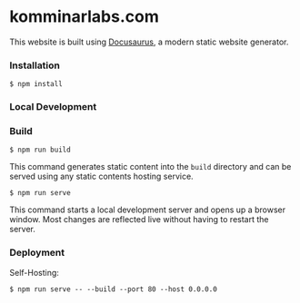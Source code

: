 # komminarlabs.com

This website is built using [Docusaurus](https://docusaurus.io/), a modern static website generator.

### Installation

```
$ npm install
```

### Local Development

### Build

```
$ npm run build
```

This command generates static content into the `build` directory and can be served using any static contents hosting service.

```
$ npm run serve
```

This command starts a local development server and opens up a browser window. Most changes are reflected live without having to restart the server.

### Deployment

Self-Hosting:

```
$ npm run serve -- --build --port 80 --host 0.0.0.0
```

